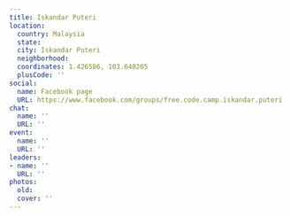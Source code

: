 ```yaml
---
title: Iskandar Puteri
location:
  country: Malaysia
  state: 
  city: Iskandar Puteri
  neighborhood: 
  coordinates: 1.426586, 103.640205
  plusCode: ''
social:
  name: Facebook page
  URL: https://www.facebook.com/groups/free.code.camp.iskandar.puteri
chat:
  name: ''
  URL: ''
event:
  name: ''
  URL: ''
leaders:
- name: ''
  URL: ''
photos:
  old: 
  cover: ''
---
```

